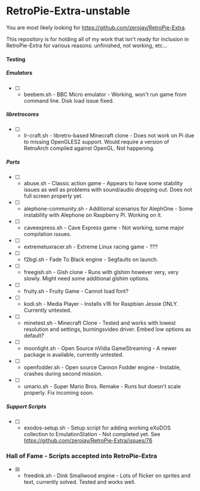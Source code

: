# RetroPie-Extra-unstable

You are most likely looking for https://github.com/zerojay/RetroPie-Extra.

This repository is for holding all of my work that isn't ready for inclusion in RetroPie-Extra for various reasons: unfinished, not working, etc...

#### Testing
##### Emulators
- [ ] - beebem.sh - BBC Micro emulator - Working, won't run game from command line. Disk load issue fixed.  

##### libretrocores
- [ ] - lr-craft.sh - libretro-based Minecraft clone - Does not work on Pi due to missing OpenGLES2 support. Would require a version of RetroArch compiled against OpenGL. Not happening.  

##### Ports
- [ ] - abuse.sh - Classic action game - Appears to have some stability issues as well as problems with sound/audio dropping out. Does not full screen properly yet.  
- [ ] - alephone-community.sh - Additional scenarios for AlephOne - Some instability with Alephone on Raspberry Pi. Working on it.  
- [ ] - caveexpress.sh - Cave Express game - Not working, some major compilation issues.
- [ ] - extremetuxracer.sh - Extreme Linux racing game - ???
- [ ] - f2bgl.sh - Fade To Black engine - Segfaults on launch.  
- [ ] - freegish.sh - Gish clone - Runs with glshim however very, very slowly. Might need some additional glshim options.  
- [ ] - fruity.sh - Fruity Game - Cannot load font?
- [ ] - kodi.sh - Media Player - Installs v16 for Raspbian Jessie ONLY. Currently untested.  
- [ ] - minetest.sh - Minecraft Clone - Tested and works with lowest resolution and settings, burningsvideo driver. Embed low options as default?  
- [ ] - moonlight.sh - Open Source nVidia GameStreaming - A newer package is available, currently untested.  
- [ ] - openfodder.sh - Open source Cannon Fodder engine - Instable, crashes during second mission.  
- [ ] - umario.sh - Super Mario Bros. Remake - Runs but doesn't scale properly. Fix incoming soon.

##### Support Scripts
- [ ] - exodos-setup.sh - Setup script for adding working eXoDOS collection to EmulationStation - Not completed yet. See https://github.com/zerojay/RetroPie-Extra/issues/76

### Hall of Fame - Scripts accepted into RetroPie-Extra
- [X] - freedink.sh - Dink Smallwood engine - Lots of flicker on sprites and text, currently solved. Tested and works well.  
